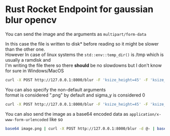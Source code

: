 # Rust Rocket Endpoint for gaussian blur opencv 



You can send the image and the arguments as `multipart/form-data`  

In this case the file is written to disk* before reading so it might be slower than the other one.  
However In case of linux systems the `std::env::temp_dir()` is /tmp which is usually a ramdisk and  
I'm writing the file there so there **should** be no slowdowns but I don't know for sure in Windows/MacOS  

```bash
curl -X POST http://127.0.0.1:8000/blur -F 'ksize_height=45' -F 'ksize_width=45' -F 'sigma_x=0'  -F 'image=@image.png' -o image_blurred.png
```

You can also specify the non-default arguments  
format is considered ".png" by default and sigma_y is considered 0  
```bash
curl -X POST http://127.0.0.1:8000/blur -F 'ksize_height=45' -F 'ksize_width=45' -F 'sigma_x=0' -F 'sigma_y=0' -F 'format=.png' -F 'image=@image.png' -o image_blurred.png
```


You can also send the image as a base64 encoded data as `application/x-www-form-urlencoded` like so  
```bash
base64 image.png | curl -X POST http://127.0.0.1:8000/blur -d @- | base64 -d > image_blurred.png
```
